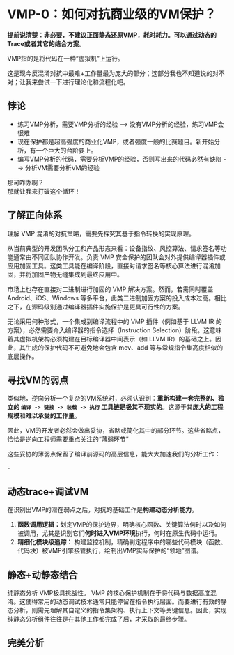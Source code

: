 # VMP-0：如何对抗商业级的VM保护？

**提前说清楚：非必要，不建议正面静态还原VMP，耗时耗力。可以通过动态的Trace或者其它的结合方案**。

VMP指的是将代码在一种“虚拟机”上运行。

这是现今反混淆对抗中最难+工作量最为庞大的部分；这部分我也不知道说的对不对；让我来尝试一下进行理论化和流程化吧。



## 悖论

* 练习VMP分析，需要VMP分析的经验 --> 没有VMP分析的经验，练习VMP会很难
* 现在保护都是超高强度的商业化VMP，或者强度一般的比赛题目。新开始分析，有一个巨大的台阶要上。
* 编写VMP分析的代码，需要分析VMP的经验，否则写出来的代码必然有缺陷 --> 分析VM需要分析VM的经验

那可咋办啊？\
那就让我来打破这个循环！

&#x20;

## 了解正向体系

理解 VMP 混淆的对抗策略，需要先探究其基于指令转换的实现原理。

从当前典型的开发团队分工和产品形态来看：设备指纹、风控算法、请求签名等功能通常由不同团队协作开发。负责 VMP 安全保护的团队会对外提供编译器插件或应用加固工具。这类工具能在编译阶段，直接对请求签名等核心算法进行混淆加固，并将加固产物无缝集成到最终应用中。

市场上也存在直接对二进制进行加固的 VMP 解决方案。然而，若需同时覆盖 Android、iOS、Windows 等多平台，此类二进制加固方案的投入成本过高。相比之下，在源码级别通过编译器插件实施保护是更具可行性的方案。

无论采用何种形式，一个集成到编译流程中的 VMP 插件（例如基于 LLVM IR 的方案），必然需要介入编译器的指令选择（Instruction Selection）阶段。这意味着其虚拟机架构必须构建在目标编译器中间表示（如 LLVM IR）的基础之上。因此，其生成的保护代码不可避免地会包含 mov、add 等与常规指令集高度相似的底层操作。

## 寻找VM的弱点

类似地，逆向分析一个复杂的VM系统时，必须认识到：**重新构建一套完整的、独立的 `编译 -> 链接 -> 装载 -> 执行` 工具链是极其不现实的**。这源于其**庞大的工程规模**和**难以承受的工作量**。

因此，VM的开发者必然会做出妥协，省略或简化其中的部分环节。这些省略点，恰恰是逆向工程师需要重点关注的“薄弱环节”

这些妥协的薄弱点保留了编译前源码的高层信息，能大大加速我们的分析工作：

\-



## 动态trace+调试VM

&#x20;在识别出VMP的潜在弱点之后，对抗的基础工作是**构建动态分析能力**。

1. **函数调用逻辑：**&#x5212;定VMP的保护边界，明确核心函数、关键算法何时以及如何被调用，尤其是识别它们**何时进入VMP环境**执行，何时在原生代码中运行。
2. **精细化模块级追踪：** 构建监控机制，精确判定程序中的哪些代码模块（函数、代码块）被VMP引擎接管执行，绘制出VMP实际保护的“领地”图谱。



## 静态+动静态结合

&#x20;     纯静态分析 VMP极具挑战性。 VMP 的核心保护机制在于将代码与数据高度混淆。这使得常用的动态调试技术通常只能停留在指令执行层面。而要进行有效的静态分析，则需先理解其自定义的指令集架构、执行上下文等关键信息。因此，实现纯静态分析组件往往是在其他工作都完成了后，才采取的最终步骤。

## 完美分析

